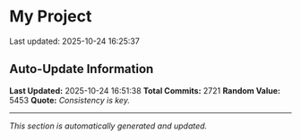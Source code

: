 # My Project


Last updated: 2025-10-24 16:25:37








































































































































































































































































































































































































































































































































































































































































































































































































































































































































































































































































































































































































































































































































































































































































































































































































































































































































































































































































































































































































































































































































































































































































































































































































































































































































































































































































































































































































































































































































































































































































































































































































































## Auto-Update Information

**Last Updated:** 2025-10-24 16:51:38
**Total Commits:** 2721
**Random Value:** 5453
**Quote:** _Consistency is key._

---
_This section is automatically generated and updated._